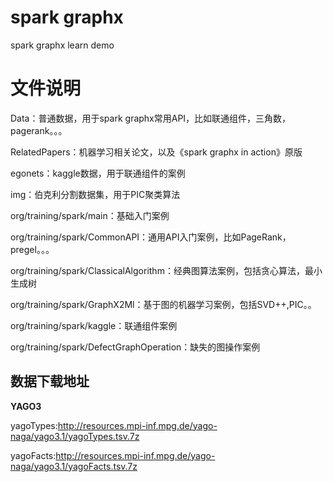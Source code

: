 # spark graphx
spark graphx learn demo

# 文件说明

Data：普通数据，用于spark graphx常用API，比如联通组件，三角数，pagerank。。。

RelatedPapers：机器学习相关论文，以及《spark graphx in  action》原版

egonets：kaggle数据，用于联通组件的案例

img：伯克利分割数据集，用于PIC聚类算法

org/training/spark/main：基础入门案例

org/training/spark/CommonAPI：通用API入门案例，比如PageRank，pregel。。。

org/training/spark/ClassicalAlgorithm：经典图算法案例，包括贪心算法，最小生成树

org/training/spark/GraphX2Ml：基于图的机器学习案例，包括SVD++,PIC。。

org/training/spark/kaggle：联通组件案例

org/training/spark/DefectGraphOperation：缺失的图操作案例

## 数据下载地址

**YAGO3**

yagoTypes:http://resources.mpi-inf.mpg.de/yago-naga/yago3.1/yagoTypes.tsv.7z

yagoFacts:http://resources.mpi-inf.mpg.de/yago-naga/yago3.1/yagoFacts.tsv.7z
